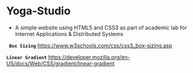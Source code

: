 # Yoga-Studio
* A simple website using HTML5 and CSS3 as part of academic lab for Internet Applications & Distributed Systems

**` Box Sizing`**
https://www.w3schools.com/css/css3_box-sizing.asp

**` Linear Gradient `**
https://developer.mozilla.org/en-US/docs/Web/CSS/gradient/linear-gradient



